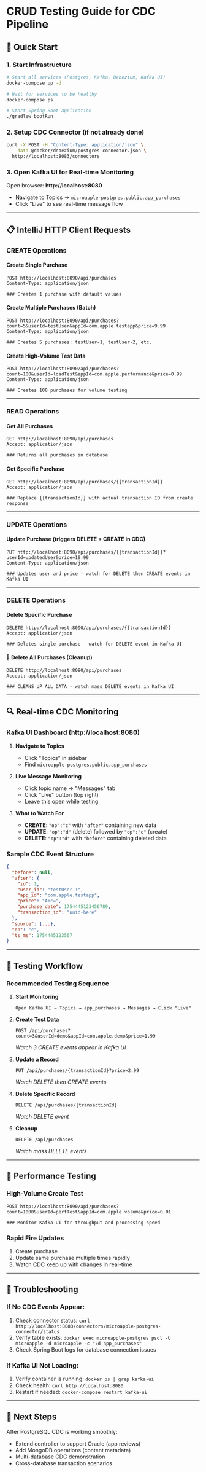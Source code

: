 # CRUD Testing Guide for CDC Pipeline

## 🚀 Quick Start

### 1. Start Infrastructure
```bash
# Start all services (Postgres, Kafka, Debezium, Kafka UI)
docker-compose up -d

# Wait for services to be healthy
docker-compose ps

# Start Spring Boot application
./gradlew bootRun
```

### 2. Setup CDC Connector (if not already done)
```bash
curl -X POST -H "Content-Type: application/json" \
  --data @docker/debezium/postgres-connector.json \
  http://localhost:8083/connectors
```

### 3. Open Kafka UI for Real-time Monitoring
Open browser: **http://localhost:8080**
- Navigate to Topics → `microapple-postgres.public.app_purchases`
- Click "Live" to see real-time message flow

---

## 📋 IntelliJ HTTP Client Requests

### CREATE Operations

#### Create Single Purchase
```http
POST http://localhost:8090/api/purchases
Content-Type: application/json

### Creates 1 purchase with default values
```

#### Create Multiple Purchases (Batch)
```http
POST http://localhost:8090/api/purchases?count=5&userId=testUser&appId=com.apple.testapp&price=9.99
Content-Type: application/json

### Creates 5 purchases: testUser-1, testUser-2, etc.
```

#### Create High-Volume Test Data
```http
POST http://localhost:8090/api/purchases?count=100&userId=loadTest&appId=com.apple.performance&price=0.99
Content-Type: application/json

### Creates 100 purchases for volume testing
```

---

### READ Operations

#### Get All Purchases
```http
GET http://localhost:8090/api/purchases
Accept: application/json

### Returns all purchases in database
```

#### Get Specific Purchase
```http
GET http://localhost:8090/api/purchases/{{transactionId}}
Accept: application/json

### Replace {{transactionId}} with actual transaction ID from create response
```

---

### UPDATE Operations

#### Update Purchase (triggers DELETE + CREATE in CDC)
```http
PUT http://localhost:8090/api/purchases/{{transactionId}}?userId=updatedUser&price=19.99
Content-Type: application/json

### Updates user and price - watch for DELETE then CREATE events in Kafka UI
```

---

### DELETE Operations

#### Delete Specific Purchase
```http
DELETE http://localhost:8090/api/purchases/{{transactionId}}
Accept: application/json

### Deletes single purchase - watch for DELETE event in Kafka UI
```

#### 🧹 Delete All Purchases (Cleanup)
```http
DELETE http://localhost:8090/api/purchases
Accept: application/json

### CLEANS UP ALL DATA - watch mass DELETE events in Kafka UI
```

---

## 🔍 Real-time CDC Monitoring

### Kafka UI Dashboard (http://localhost:8080)

1. **Navigate to Topics**
   - Click "Topics" in sidebar
   - Find `microapple-postgres.public.app_purchases`

2. **Live Message Monitoring**
   - Click topic name → "Messages" tab
   - Click "Live" button (top right)
   - Leave this open while testing

3. **What to Watch For**
   - **CREATE**: `"op":"c"` with `"after"` containing new data
   - **UPDATE**: `"op":"d"` (delete) followed by `"op":"c"` (create)
   - **DELETE**: `"op":"d"` with `"before"` containing deleted data

### Sample CDC Event Structure
```json
{
  "before": null,
  "after": {
    "id": 1,
    "user_id": "testUser-1",
    "app_id": "com.apple.testapp",
    "price": "A+c=",
    "purchase_date": 1754445123456789,
    "transaction_id": "uuid-here"
  },
  "source": {...},
  "op": "c",
  "ts_ms": 1754445123567
}
```

---

## 🧪 Testing Workflow

### Recommended Testing Sequence

1. **Start Monitoring**
   ```
   Open Kafka UI → Topics → app_purchases → Messages → Click "Live"
   ```

2. **Create Test Data**
   ```http
   POST /api/purchases?count=3&userId=demo&appId=com.apple.demo&price=1.99
   ```
   *Watch 3 CREATE events appear in Kafka UI*

3. **Update a Record**
   ```http
   PUT /api/purchases/{transactionId}?price=2.99
   ```
   *Watch DELETE then CREATE events*

4. **Delete Specific Record**
   ```http
   DELETE /api/purchases/{transactionId}
   ```
   *Watch DELETE event*

5. **Cleanup**
   ```http
   DELETE /api/purchases
   ```
   *Watch mass DELETE events*

---

## 🎯 Performance Testing

### High-Volume Create Test
```http
POST http://localhost:8090/api/purchases?count=1000&userId=perfTest&appId=com.apple.volume&price=0.01

### Monitor Kafka UI for throughput and processing speed
```

### Rapid Fire Updates
1. Create purchase
2. Update same purchase multiple times rapidly
3. Watch CDC keep up with changes in real-time

---

## 🔧 Troubleshooting

### If No CDC Events Appear:
1. Check connector status: `curl http://localhost:8083/connectors/microapple-postgres-connector/status`
2. Verify table exists: `docker exec microapple-postgres psql -U microapple -d microapple -c "\d app_purchases"`
3. Check Spring Boot logs for database connection issues

### If Kafka UI Not Loading:
1. Verify container is running: `docker ps | grep kafka-ui`
2. Check health: `curl http://localhost:8080`
3. Restart if needed: `docker-compose restart kafka-ui`

---

## 🎯 Next Steps

After PostgreSQL CDC is working smoothly:
- Extend controller to support Oracle (app reviews)
- Add MongoDB operations (content metadata)
- Multi-database CDC demonstration
- Cross-database transaction scenarios